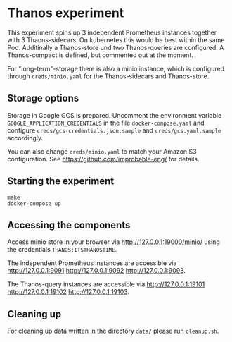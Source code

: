 # Thanos experiment

This experiment spins up 3 independent Prometheus instances together with 3 Thaons-sidecars. On kubernetes this would be best within the same Pod.
Additinally a Thanos-store und two Thanos-queries are configured. A Thanos-compact is defined, but commented out at the moment.

For "long-term"-storage there is also a minio instance, which is configured through ```creds/minio.yaml``` for the Thanos-sidecars and Thanos-store.

## Storage options

Storage in Google GCS is prepared. Uncomment the environment variable ```GOOGLE_APPLICATION_CREDENTIALS``` in the file ```docker-compose.yaml``` and configure ```creds/gcs-credentials.json.sample``` and ```creds/gcs.yaml.sample``` accordingly.

You can also change ```creds/minio.yaml``` to match your Amazon S3 configuration. See <https://github.com/improbable-eng/> for details.

## Starting the experiment

```
make
docker-compose up
```

## Accessing the components

Access minio store in your browser via <http://127.0.0.1:19000/minio/> using the credentials ```THANOS:ITSTHANOSTIME```.

The independent Prometheus instances are accessible via <http://127.0.0.1:9091> <http://127.0.0.1:9092> <http://127.0.0.1:9093>.

The Thanos-query instances are accessible via <http://127.0.0.1:19101> <http://127.0.0.1:19102> <http://127.0.0.1:19103>.

## Cleaning up

For cleaning up data written in the directory ```data/``` please run ```cleanup.sh```.
